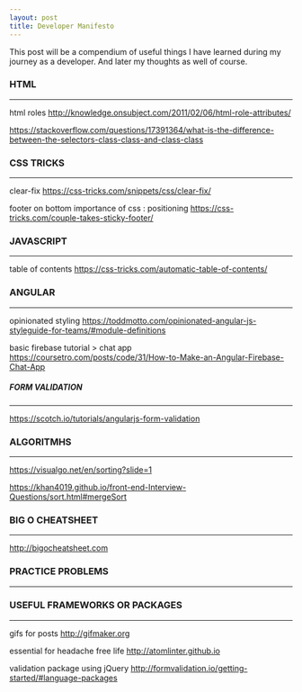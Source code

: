 ```yaml
---
layout: post
title: Developer Manifesto
---
```


This post will be a compendium of useful things I have learned during my journey as a developer.
And later my thoughts as well of course.


### HTML
---
html roles
http://knowledge.onsubject.com/2011/02/06/html-role-attributes/


https://stackoverflow.com/questions/17391364/what-is-the-difference-between-the-selectors-class-class-and-class-class


### CSS TRICKS
---
clear-fix
https://css-tricks.com/snippets/css/clear-fix/

footer on bottom importance of css : positioning
https://css-tricks.com/couple-takes-sticky-footer/




### JAVASCRIPT
---
table of contents
https://css-tricks.com/automatic-table-of-contents/

### ANGULAR
---

opinionated styling
https://toddmotto.com/opinionated-angular-js-styleguide-for-teams/#module-definitions

basic firebase tutorial > chat app
https://coursetro.com/posts/code/31/How-to-Make-an-Angular-Firebase-Chat-App


##### FORM VALIDATION
---
https://scotch.io/tutorials/angularjs-form-validation

### ALGORITMHS
---
https://visualgo.net/en/sorting?slide=1


https://khan4019.github.io/front-end-Interview-Questions/sort.html#mergeSort

### BIG O CHEATSHEET
---

http://bigocheatsheet.com


### PRACTICE PROBLEMS
---

### USEFUL FRAMEWORKS OR PACKAGES
---
gifs for posts
http://gifmaker.org

essential for headache free life
http://atomlinter.github.io

validation package using jQuery
http://formvalidation.io/getting-started/#language-packages
